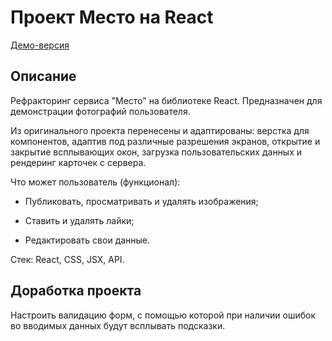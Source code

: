 # Проект Место на React

[Демо-версия](https://anastacia-tesli.github.io/mesto-react/)

## Описание

Рефракторинг сервиса "Место" на библиотеке React. Предназначен для демонстрации фотографий пользователя.

Из оригинального проекта перенесены и адаптированы: верстка для компонентов, адаптив под различные разрешения экранов, открытие и закрытие всплывающих окон, загрузка пользовательских данных и рендеринг карточек с сервера.

Что может пользователь (функционал):

- Публиковать, просматривать и удалять изображения;

- Ставить и удалять лайки;

- Редактировать свои данные.

Стек: React, CSS, JSX, API.

## Доработка проекта

Настроить валидацию форм, с помощью которой при наличии ошибок во вводимых данных будут всплывать подсказки.
